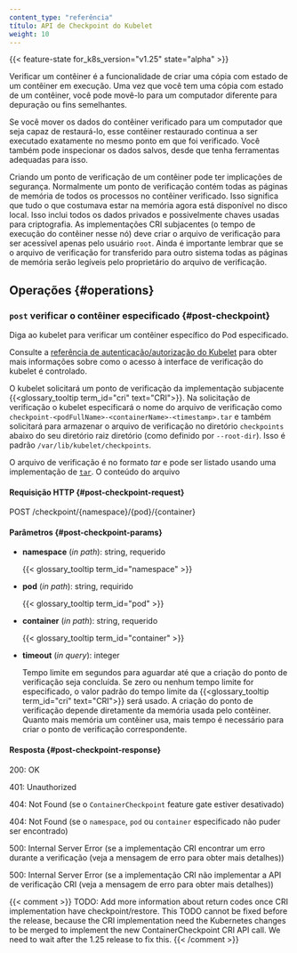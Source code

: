 ```yaml
---
content_type: "referência"
título: API de Checkpoint do Kubelet
weight: 10
---
```



{{< feature-state for_k8s_version="v1.25" state="alpha" >}}

Verificar um contêiner é a funcionalidade de criar uma cópia com estado de um contêiner em execução. Uma vez que você tem uma cópia com estado de um contêiner, você pode movê-lo para um computador diferente para depuração ou fins semelhantes.

Se você mover os dados do contêiner verificado para um computador que seja capaz de restaurá-lo, esse contêiner restaurado continua a ser executado exatamente no mesmo ponto em que foi verificado. Você também pode inspecionar os dados salvos, desde que tenha ferramentas adequadas para isso.

Criando um ponto de verificação de um contêiner pode ter implicações de segurança. Normalmente
um ponto de verificação contém todas as páginas de memória de todos os processos no contêiner
verificado. Isso significa que tudo o que costumava estar na memória agora está disponível
no disco local. Isso inclui todos os dados privados e possivelmente chaves usadas para
criptografia. As implementações CRI subjacentes (o tempo de execução do contêiner nesse nó)
deve criar o arquivo de verificação para ser acessível apenas pelo usuário `root`. Ainda é importante lembrar que se o arquivo de verificação for transferido para outro
sistema todas as páginas de memória serão legíveis pelo proprietário do arquivo de verificação.

## Operações {#operations}

### `post` verificar o contêiner especificado {#post-checkpoint}

Diga ao kubelet para verificar um contêiner específico do Pod especificado.

Consulte a [referência de autenticação/autorização do Kubelet](/docs/reference/access-authn-authz/kubelet-authn-authz)
para obter mais informações sobre como o acesso à interface de verificação do kubelet é
controlado.

O kubelet solicitará um ponto de verificação da implementação subjacente
{{<glossary_tooltip term_id="cri" text="CRI">}}. Na solicitação de verificação
o kubelet especificará o nome do arquivo de verificação como
`checkpoint-<podFullName>-<containerName>-<timestamp>.tar` e também solicitará para
armazenar o arquivo de verificação no diretório `checkpoints` abaixo do seu diretório raiz
diretório (como definido por `--root-dir`). Isso é padrão
`/var/lib/kubelet/checkpoints`.

O arquivo de verificação é no formato _tar_ e pode ser listado usando uma implementação de
[`tar`](https://pubs.opengroup.org/onlinepubs/7908799/xcu/tar.html). O conteúdo do arquivo

#### Requisição HTTP {#post-checkpoint-request}

POST /checkpoint/{namespace}/{pod}/{container}

#### Parâmetros {#post-checkpoint-params}

- **namespace** (*in path*): string, requerido

  {{< glossary_tooltip term_id="namespace" >}}

- **pod** (*in path*): string, requirido

  {{< glossary_tooltip term_id="pod" >}}

- **container** (*in path*): string, requerido

  {{< glossary_tooltip term_id="container" >}}

- **timeout** (*in query*): integer

  Tempo limite em segundos para aguardar até que a criação do ponto de verificação seja concluída. Se zero ou nenhum tempo limite for especificado, o valor padrão do tempo limite da {{<glossary_tooltip term_id="cri" text="CRI">}} será usado. A criação do ponto de verificação depende diretamente da memória usada pelo contêiner. Quanto mais memória um contêiner usa, mais tempo é necessário para criar o ponto de verificação correspondente.
  
#### Resposta {#post-checkpoint-response}

200: OK

401: Unauthorized

404: Not Found (se o `ContainerCheckpoint` feature gate estiver desativado)

404: Not Found (se o `namespace`, `pod` ou `container` especificado não puder ser encontrado)

500: Internal Server Error (se a implementação CRI encontrar um erro durante a verificação (veja a mensagem de erro para obter mais detalhes))

500: Internal Server Error (se a implementação CRI não implementar a API de verificação CRI (veja a mensagem de erro para obter mais detalhes))

{{< comment >}}
TODO: Add more information about return codes once CRI implementation have checkpoint/restore.
      This TODO cannot be fixed before the release, because the CRI implementation need
      the Kubernetes changes to be merged to implement the new ContainerCheckpoint CRI API
      call. We need to wait after the 1.25 release to fix this.
{{< /comment >}}